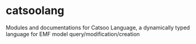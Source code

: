 # catsoolang
Modules and documentations for Catsoo Language, a dynamically typed language for EMF model query/modification/creation

